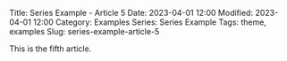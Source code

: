 Title: Series Example - Article 5
Date: 2023-04-01 12:00
Modified: 2023-04-01 12:00
Category: Examples
Series: Series Example
Tags: theme, examples
Slug: series-example-article-5

This is the fifth article.
